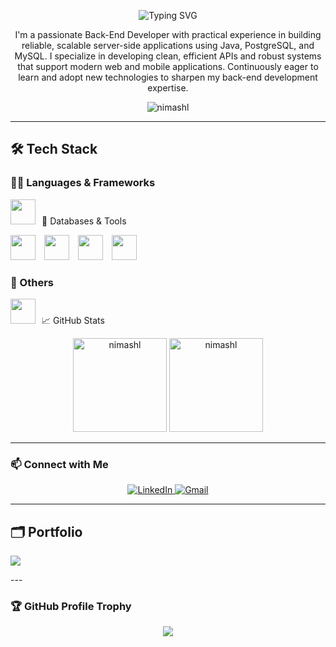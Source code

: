 <!-- Animated Intro -->
<p align="center">
  <img src="https://readme-typing-svg.herokuapp.com?font=Fira+Code&size=24&pause=1000&color=F7DF1E&center=true&vCenter=true&width=500&lines=Hi%2C+I'm+Nimash+Lakshitha;💻+Back-End+Developer+🚀" alt="Typing SVG" />
</p>

<!-- Subtitle -->
<p align="center" style="font-size:14px; font-weight:normal; max-width:700px; margin:auto;">
  I'm a passionate Back-End Developer with practical experience in building reliable, scalable server-side applications using Java, PostgreSQL, and MySQL. I specialize in developing clean, efficient APIs and robust systems that support modern web and mobile applications. Continuously eager to learn and adopt new technologies to sharpen my back-end development expertise.
</p>

<!-- Profile views -->
<p align="center"> 
  <img src="https://komarev.com/ghpvc/?username=nimashl&label=Profile%20views&color=0e75b6&style=flat" alt="nimashl" /> 
</p>

---

## 🛠️ Tech Stack

### 👨‍💻 Languages & Frameworks
<p align="left">
  <img src="https://cdn.jsdelivr.net/gh/devicons/devicon/icons/java/java-original.svg" width="40" height="40" style="margin-right:10px;/>
  <img src="https://cdn.jsdelivr.net/gh/devicons/devicon/icons/python/python-original.svg" width="40" height="40" style="margin-right:10px;/>
  <img src="https://cdn.jsdelivr.net/gh/devicons/devicon/icons/javascript/javascript-original.svg" width="40" height="40" style="margin-right:10px;/>
  <img src="https://cdn.jsdelivr.net/gh/devicons/devicon/icons/php/php-original.svg" width="40" height="40" style="margin-right:10px;/>
  <img src="https://cdn.jsdelivr.net/gh/devicons/devicon/icons/react/react-original-wordmark.svg" width="40" height="40" style="margin-right:10px;/>
  <img src="https://cdn.jsdelivr.net/gh/devicons/devicon/icons/html5/html5-original-wordmark.svg" width="40" height="40" style="margin-right:10px;/>
  <img src="https://cdn.jsdelivr.net/gh/devicons/devicon/icons/css3/css3-original-wordmark.svg" width="40" height="40" style="margin-right:10px;/>
  <img src="https://cdn.jsdelivr.net/gh/devicons/devicon/icons/bootstrap/bootstrap-plain-wordmark.svg" width="40" height="40" style="margin-right:10px;/>
</p>

### 🧰 Databases & Tools
<p align="left">
  <img src="https://cdn.jsdelivr.net/gh/devicons/devicon/icons/mysql/mysql-original-wordmark.svg" width="40" height="40" style="margin-right:10px;"/>
  <img src="https://cdn.jsdelivr.net/gh/devicons/devicon/icons/postgresql/postgresql-original-wordmark.svg" width="40" height="40" style="margin-right:10px;"/>
  <img src="https://cdn.jsdelivr.net/gh/devicons/devicon/icons/oracle/oracle-original.svg" width="40" height="40" style="margin-right:10px;"/>
  <img src="https://www.svgrepo.com/show/303229/microsoft-sql-server-logo.svg" width="40" height="40" style="margin-right:10px;"/>
</p>

### 🧰 Others
<p align="left">
  <img src="https://cdn.jsdelivr.net/gh/devicons/devicon/icons/git/git-original.svg" width="40" height="40" style="margin-right:10px;/>
  <img src="https://cdn.jsdelivr.net/gh/devicons/devicon/icons/jenkins/jenkins-original.svg" width="40" height="40" style="margin-right:10px;/>
</p>

---

### 📈 GitHub Stats

<p align="center">
  <img src="https://github-readme-stats.vercel.app/api?username=nimashl&show_icons=true&theme=react&locale=en" alt="nimashl" height="150"/>
  <img src="https://github-readme-streak-stats.herokuapp.com/?user=nimashl&theme=react" alt="nimashl" height="150"/>
</p>

---

### 📫 Connect with Me

<p align="center">
  <a href="https://linkedin.com/in/lakshitha pathiranage" target="_blank">
    <img src="https://img.shields.io/badge/LinkedIn-0A66C2?style=for-the-badge&logo=linkedin&logoColor=white" alt="LinkedIn" />
  </a>
  <a href="mailto:lakshithanimash22@gmail.com">
    <img src="https://img.shields.io/badge/Gmail-D14836?style=for-the-badge&logo=gmail&logoColor=white" alt="Gmail" />
  </a>
</p>

---
## 🗂️ Portfolio

<p align="left">
  <a href="#"><img src="https://img.shields.io/badge/Visit%20My%20Portfolio-purple?style=for-the-badge&logo=web&logoColor=white" /></a>
</p>
---

### 🏆 GitHub Profile Trophy

<p align="center">
  <img src="https://github-profile-trophy.vercel.app/?username=nimashl&theme=onedark&no-frame=true&row=1&column=6" />
</p>
